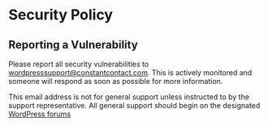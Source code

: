# Security Policy

## Reporting a Vulnerability

Please report all security vulnerabilities to wordpresssupport@constantcontact.com. This is actively monitored and someone will respond as soon as possible for more information.

This email address is not for general support unless instructed to by the support representative. All general support should begin on the designated [WordPress forums](https://wordpress.org/support/plugin/constant-contact-forms/)
